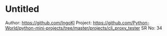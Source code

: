 # Untitled

Author: https://github.com/IngoKl
Project: https://github.com/Python-World/python-mini-projects/tree/master/projects/cli_proxy_tester
SR No: 34